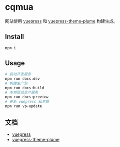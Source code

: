 # cqmua

网站使用 [vuepress](https://vuepress.vuejs.org/) 和 [vuepress-theme-plume](https://github.com/pengzhanbo/vuepress-theme-plume) 构建生成。

## Install

```sh
npm i
```

## Usage

```sh
# 启动开发服务
npm run docs:dev
# 构建生产包
npm run docs:build
# 本地预览生产服务
npm run docs:preview
# 更新 vuepress 和主题
npm run vp-update
```

## 文档

- [vuepress](https://vuepress.vuejs.org/)
- [vuepress-theme-plume](https://theme-plume.vuejs.press/)
